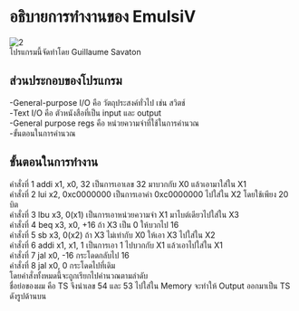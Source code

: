 # อธิบายการทำงานของ EmulsiV
![2](https://user-images.githubusercontent.com/98943424/160899928-21c9ca1f-3dc0-4023-8cf1-5d1e6057268a.png)  
โปรแกรมนี้จัดทำโดย Guillaume Savaton 
## ส่วนประกอบของโปรแกรม  
-General-purpose I/O คือ วัตถุประสงค์ทั่วไป เช่น สวิตช์  
-Text I/O คือ ตัวหนังสือที่เป็น input และ output  
-General purpose regs คือ หน่วยความจำที่ใช้ในการคำนวณ    
-ขั้นตอนในการคำนวณ  
## ขั้นตอนในการทำงาน
คำสั่งที่ 1 addi x1, x0, 32 เป็นการเอาเลข 32 มาบวกกับ X0 แล้วเอามาใส่ใน X1  
คำสั่งที่ 2 lui x2, 0xc0000000 เป็นการเอาค่า 0xc0000000 ไปใส่ใน X2 โดยใช้เพียง 20 บิต  
คำสั่งที่ 3 lbu x3, 0(x1) เป็นการเอาหน่วยความจำ X1 มาไบต์เดียวไปใส่ใน X3  
คำสั่งที่ 4 beq x3, x0, +16 ถ้า X3 เป็น 0 ให้บวกไป 16  
คำสั่งที่ 5 sb x3, 0(x2) ถ้า X3 ไม่เท่ากับ X0 ให้เอา X3 ไปใส่ใน X2  
คำสั่งที่ 6 addi x1, x1, 1 เป็นการเอา 1 ไปบวกกับ X1 แล้วเอาไปใส่ใน X1  
คำสั่งที่ 7 jal x0, -16 กระโดดกลับไป 16  
คำสั่งที่ 8 jal x0, 0 กระโดดไปที่เดิม  
โดยคำสั่งทั้งหมดนี้จะถูกเรียกไปคำนวณตามลำดับ  
ชื่อย่อของผม คือ TS จึงนำเลข 54 และ 53 ไปใส่ใน Memory จะทำให้ Output ออกมาเป็น TS ดังรูปด้านบน
